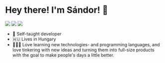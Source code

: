# **Hey there! I'm Sándor! 👋**

<p align="center flex flex-col">
  <img src='https://img.shields.io/badge/mac%20os-000000?style=for-the-badge&logo=apple&logoColor=white'/>
  <img src='https://img.shields.io/static/v1?style=for-the-badge&message=Neovim&color=57A143&logo=Neovim&logoColor=FFFFFF&label=)'/>
  <img src='https://img.shields.io/badge/GIT-E44C30?style=for-the-badge&logo=git&logoColor=white'/>
</p>

- 🧬 Self-taught developer
- 🇭🇺 Lives in Hungary
- 💁🏼‍♂️ Love learning new technologies- and programming languages,
and love tinkering with new ideas and turning them into full-size products with the goal to make people's days a little better.

<br />

<!--

<table>
<tbody>
<tr>
<td>

# Hey there! I'm Sándor. 👋
  
<p align="left">
  <a href="https://www.linkedin.com/in/mrackwitz/">
  <img src="https://img.shields.io/badge/-LinkedIn-%233781da" alt="LinkedIn"/></a> 
  <a href="https://stackoverflow.com/users/4194189/marius">
  <img src="https://img.shields.io/badge/-Stack%20Overflow-%23f48024" alt="Stack Overflow" /></a> 
  <a href="https://www.twitter.com/mrackwitz">
  <img src="https://img.shields.io/badge/-Twitter-%231DA1F2" alt="Twitter" /></a> 
  <a href="https://www.instagram.com/m1r9us/">
  <img src="https://img.shields.io/badge/-Instagram-%23eb13a5" alt="Instagram" /></a> 
  <a href="https://www.strava.com/athletes/15278401">
  <img src="https://img.shields.io/badge/-Strava-%23fc5201" alt="Strava" /></a> 
</p>


- 🧬 Self-taught developer
- 🇭🇺 Lives in Hungary
- 💁🏼‍♂️ Love learning new technologies- and programming languages,
and love tinkering with new ideas and turning them into full-size products with the goal to make people's days a little better.
- 📫 How to reach me: `marius🐒nlbb⚫️app`
- 📛 Pronouns: he/him


</td>
<td>
  <img src="https://github-readme-stats.vercel.app/api?username=sndrkrly&show_icons=true&count_private=true&theme=vue" />
  <br>
  <img src="https://github-readme-stats.vercel.app/api/top-langs/?username=sndrkrly&layout=compact&hide=html&theme=vue" />
</td>
</tr>
</tbody>
</table>


-->
